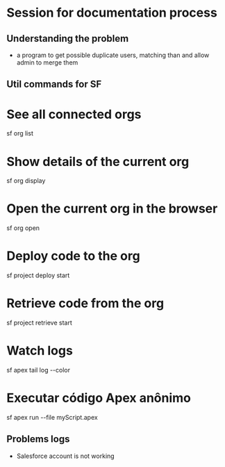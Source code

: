 # Session for documentation process

## Understanding the problem
 * a program to get possible duplicate users, matching than and allow admin to merge them

## Util commands for SF
  # See all connected orgs
  sf org list

  # Show details of the current org
  sf org display

  # Open the current org in the browser
  sf org open

  # Deploy code to the org
  sf project deploy start

  # Retrieve code from the org
  sf project retrieve start

  # Watch logs
  sf apex tail log --color

  # Executar código Apex anônimo
  sf apex run --file myScript.apex
 
## Problems logs
* Salesforce account is not working